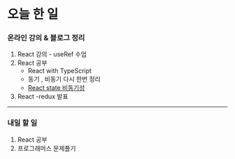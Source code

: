 # 오늘 한 일

### 온라인 강의 & 블로그 정리

1. React 강의 - useRef 수업
1. React 공부
   - React with TypeScript
   - 동기 , 비동기 다시 한번 정리
   - [React state 비동기성](https://dkfma6033.tistory.com/144?category=1248417)
1. React -redux 발표

---

### 내일 할 일

1. React 공부
1. 프로그래머스 문제풀기
